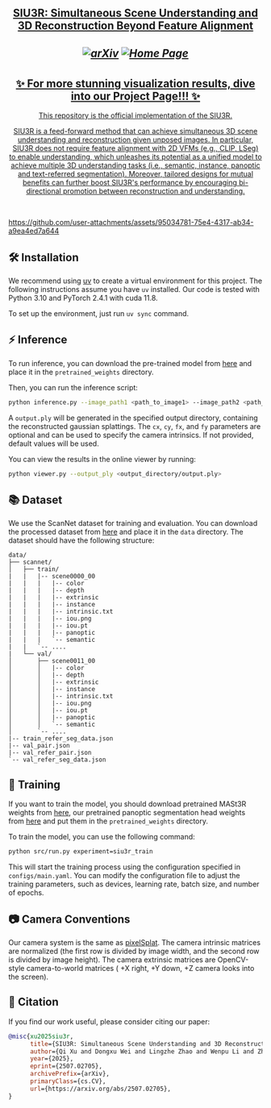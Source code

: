 <h2 align="center"> <a href="https://arxiv.org/abs/2507.02705"> SIU3R: Simultaneous Scene Understanding and 3D Reconstruction Beyond Feature Alignment

<h5 align="center">

[![arXiv](https://img.shields.io/badge/Arxiv-2507.02705-b31b1b.svg?logo=arXiv)](https://arxiv.org/abs/2507.02705)
[![Home Page](https://img.shields.io/badge/Project-Website-green.svg)](https://insomniaaac.github.io/siu3r/)

</h5>
<h2 align="center">
      <a href="https://insomniaaac.github.io/siu3r/"> ✨ For more stunning visualization results, dive into our Project Page!!! ✨ 
</h2>
<div align="center">

This repository is the official implementation of the SIU3R.

SIU3R is a feed-forward method that can achieve simultaneous 3D scene understanding and reconstruction given unposed images. In particular, SIU3R does not require feature alignment with 2D VFMs (e.g., CLIP, LSeg) to enable understanding, which unleashes its potential as a unified model to achieve multiple 3D understanding tasks (i.e., semantic, instance, panoptic and text-referred segmentation). Moreover, tailored designs for mutual benefits can further boost SIU3R's performance by encouraging bi-directional promotion between reconstruction and understanding.
</div>
<br>

https://github.com/user-attachments/assets/95034781-75e4-4317-ab34-a9ea4ed7a644

## 🛠️ Installation
We recommend using [uv](https://docs.astral.sh/uv/) to create a virtual environment for this project. The following instructions assume you have `uv` installed. Our code is tested with Python 3.10 and PyTorch 2.4.1 with cuda 11.8.

To set up the environment, just run `uv sync` command.

## ⚡️ Inference
To run inference, you can download the pre-trained model from [here](https://huggingface.co/datasets/insomnia7/SIU3R/blob/main/siu3r_epoch100.ckpt) and place it in the `pretrained_weights` directory.

Then, you can run the inference script:
```bash
python inference.py --image_path1 <path_to_image1> --image_path2 <path_to_image2> --output_path <output_directory> [--cx <cx_value>] [--cy <cy_value>] [--fx <fx_value>] [--fy <fy_value>]
```
A `output.ply` will be generated in the specified output directory, containing the reconstructed gaussian splattings. The `cx`, `cy`, `fx`, and `fy` parameters are optional and can be used to specify the camera intrinsics. If not provided, default values will be used.

You can view the results in the online viewer by running:
```bash
python viewer.py --output_ply <output_directory/output.ply>
```

## 📚 Dataset
We use the ScanNet dataset for training and evaluation. You can download the processed dataset from [here](https://huggingface.co/datasets/insomnia7/SIU3R/tree/main/scannet) and place it in the `data` directory. The dataset should have the following structure:
```
data/
├── scannet/
│   ├── train/
|   |   |-- scene0000_00
|   |   |   |-- color
|   |   |   |-- depth
|   |   |   |-- extrinsic
|   |   |   |-- instance
|   |   |   |-- intrinsic.txt
|   |   |   |-- iou.png
|   |   |   |-- iou.pt
|   |   |   |-- panoptic
|   |   |   `-- semantic
|   |   `-- ....
|   └── val/
│       ├── scene0011_00
│       │   |-- color
│       │   |-- depth
│       │   |-- extrinsic
│       │   |-- instance
│       │   |-- intrinsic.txt
│       │   |-- iou.png
│       │   |-- iou.pt
│       │   |-- panoptic
│       │   `-- semantic
│       `-- ....
|-- train_refer_seg_data.json
|-- val_pair.json
|-- val_refer_pair.json
`-- val_refer_seg_data.json
```

## 📝 Training
If you want to train the model, you should download pretrained MASt3R weights from [here](https://download.europe.naverlabs.com/ComputerVision/MASt3R/MASt3R_ViTLarge_BaseDecoder_512_catmlpdpt_metric.pth), our pretrained panoptic segmentation head weights from [here](https://huggingface.co/datasets/insomnia7/SIU3R/blob/main/panoptic_coco_pretrain_vitadapter_maskdecoder_epoch60.ckpt) and put them in the `pretrained_weights` directory. 

To train the model, you can use the following command:
```bash
python src/run.py experiment=siu3r_train
```
This will start the training process using the configuration specified in `configs/main.yaml`. You can modify the configuration file to adjust the training parameters, such as devices, learning rate, batch size, and number of epochs.

## 📷 Camera Conventions
Our camera system is the same as [pixelSplat](https://github.com/dcharatan/pixelsplat). The camera intrinsic matrices are normalized (the first row is divided by image width, and the second row is divided by image height). The camera extrinsic matrices are OpenCV-style camera-to-world matrices ( +X right, +Y down, +Z camera looks into the screen).

## 📖 Citation
If you find our work useful, please consider citing our paper:
```bibtex
@misc{xu2025siu3r,
      title={SIU3R: Simultaneous Scene Understanding and 3D Reconstruction Beyond Feature Alignment}, 
      author={Qi Xu and Dongxu Wei and Lingzhe Zhao and Wenpu Li and Zhangchi Huang and Shunping Ji and Peidong Liu},
      year={2025},
      eprint={2507.02705},
      archivePrefix={arXiv},
      primaryClass={cs.CV},
      url={https://arxiv.org/abs/2507.02705}, 
}
```
